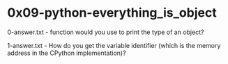 # 0x09-python-everything_is_object

0-answer.txt -  function would you use to print the type of an object?

1-answer.txt - How do you get the variable identifier (which is the memory address in the CPython implementation)?